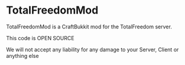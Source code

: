 TotalFreedomMod
===============

TotalFreedomMod is a CraftBukkit mod for the TotalFreedom server.

This code is OPEN SOURCE

We will not accept any liability for any damage to your Server, Client or anything else
